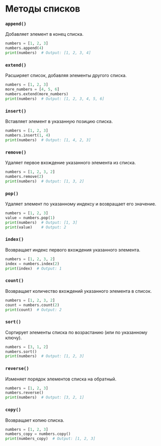 # Методы списков

### `append()`
Добавляет элемент в конец списка.

```python
numbers = [1, 2, 3]
numbers.append(4)
print(numbers)  # Output: [1, 2, 3, 4]
```

### `extend()`
Расширяет список, добавляя элементы другого списка.

```python
numbers = [1, 2, 3]
more_numbers = [4, 5, 6]
numbers.extend(more_numbers)
print(numbers)  # Output: [1, 2, 3, 4, 5, 6]
```

### `insert()`
Вставляет элемент в указанную позицию списка.

```python
numbers = [1, 2, 3]
numbers.insert(1, 4)
print(numbers)  # Output: [1, 4, 2, 3]
```

### `remove()`
Удаляет первое вхождение указанного элемента из списка.

```python
numbers = [1, 2, 3, 2]
numbers.remove(2)
print(numbers)  # Output: [1, 3, 2]
```

### `pop()`
Удаляет элемент по указанному индексу и возвращает его значение.

```python
numbers = [1, 2, 3]
value = numbers.pop(1)
print(numbers)  # Output: [1, 3]
print(value)    # Output: 2
```

### `index()`
Возвращает индекс первого вхождения указанного элемента.

```python
numbers = [1, 2, 3, 2]
index = numbers.index(2)
print(index)  # Output: 1
```

### `count()`
Возвращает количество вхождений указанного элемента в список.

```python
numbers = [1, 2, 3, 2]
count = numbers.count(2)
print(count)  # Output: 2
```

### `sort()`
Сортирует элементы списка по возрастанию (или по указанному ключу).

```python
numbers = [3, 1, 2]
numbers.sort()
print(numbers)  # Output: [1, 2, 3]
```

### `reverse()`
Изменяет порядок элементов списка на обратный.

```python
numbers = [1, 2, 3]
numbers.reverse()
print(numbers)  # Output: [3, 2, 1]
```

### `copy()`
Возвращает копию списка.

```python
numbers = [1, 2, 3]
numbers_copy = numbers.copy()
print(numbers_copy)  # Output: [1, 2, 3]
```
